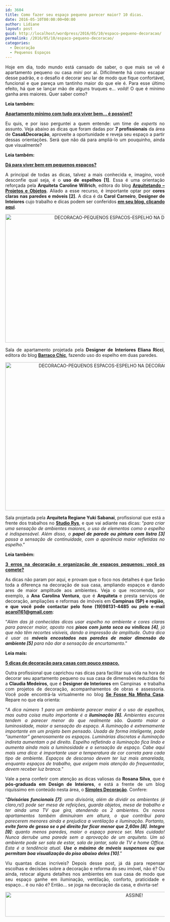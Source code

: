 ```yaml
---
id: 3604
title: Como fazer seu espaço pequeno parecer maior? 10 dicas.
date: 2016-05-10T00:00:00+00:00
author: Lidiane
layout: post
guid: http://localhost/wordpress/2016/05/10/espaco-pequeno-decoracao/
permalink: /2016/05/10/espaco-pequeno-decoracao/
categories:
  - Decoração
  - Pequenos Espaços
---
```

<p align="justify">
  Hoje em dia, todo mundo está cansado de saber, o que mais se vê é apartamento pequeno ou casa <em>mini</em> por aí. Dificilmente há como escapar desse padrão, e o desafio é decorar seu lar de modo que fique confortável, funcional e que pareça um tantinho maior do que ele é. Para esse último efeito, há que se lançar mão de alguns truques e… <em>voilá</em>! O que é mínimo ganha ares maiores. Quer saber como?
</p>

<p align="justify">
  <strong>Leia também:</strong>
</p>

<p align="justify">
  <strong><a href="http://www.decoracaodacasa.com/apartamento-pequeno-2/" target="_blank">Apartamento mínimo com tudo pra viver bem&#8230; é possível?</a></strong>
</p>

<p align="justify">
  Eu quis, e por isso perguntei a quem entende: um time de <em>experts</em> no assunto. Veja abaixo as dicas que foram dadas por <strong>7 profissionais</strong> da área de <strong>Casa&Decoração</strong>, aproveite a oportunidade e reveja seu espaço a partir dessas orientações. Será que não dá para ampliá-lo um pouquinho, ainda que visualmente?
</p>

<p align="justify">
  <strong>Leia também:</strong>
</p>

<p align="justify">
  <strong><a href="http://www.decoracaodacasa.com/pequenos-espacos/" target="_blank">Dá para viver bem em pequenos espaços?</a></strong>
</p>

<p align="justify">
  A principal de todas as dicas, talvez a mais conhecida e, imagino, você desconfie qual seja, é o <strong>uso de espelhos [1]</strong>. Essa é uma orientação reforçada pela <strong>Arquiteta Caroline Willrich</strong>, editora do blog <a href="http://arquitetando-projetoseobjetos.blogspot.com.br/" target="_blank"><strong>Arquitetando – Projetos e Objetos</strong></a>. Aliado a esse recurso, é importante optar por <strong>cores claras nas paredes e móveis [2]</strong>. A dica é da <strong>Carol Carneiro</strong>, <strong>Designer de Inteiores</strong> cujo trabalho e dicas podem ser conferidos <strong><a href="http://www.blogcarolcarneiro.blogspot.com.br/" target="_blank">em seu blog, clicando aqui</a></strong>.
</p>

<p align="center">
  <img class="alignnone size-full wp-image-12491" src="http://www.trololodemulher.com.br/blog/wp-content/uploads/2016/05/DECORACAO-PEQUENOS-ESPACOS-ESPELHO-NA-DECORACAO.jpg" alt="DECORACAO-PEQUENOS ESPACOS-ESPELHO NA DECORACAO" width="720" height="405" />
</p>

<p align="justify">
  Sala de apartamento projetada pela <strong>Designer de Interiores Eliana Ricci</strong>, editora do blog <strong><a href="http://barraco-chic.blogspot.com.br/" target="_blank">Barraco Chic</a></strong>, fazendo uso do espelho em duas paredes.
</p>

<p align="center">
  <img class="alignnone size-full wp-image-12492" src="http://www.trololodemulher.com.br/blog/wp-content/uploads/2016/05/DECORACAO-PEQUENOS-ESPACOS-ESPELHO-NA-DECORACAO2.jpg" alt="DECORACAO-PEQUENOS ESPACOS-ESPELHO NA DECORACAO[2]" width="639" height="467" />
</p>

<p align="justify">
  Sala projetada pela <strong>Arquiteta Regiane Yuki Sabanai</strong>, profissional que está a frente dos trabalhos no <strong><a href="http://www.studiorys.com/crbst_0.html" target="_blank">Studio Rys</a></strong>, e que vai adiante nas dicas: “<em>para criar uma sensação de ambientes maiores, o uso de elementos como o espelho é indispensável. Além disso, o <strong>papel de parede ou pintura com listra [3]</strong> passa a sensação de continuidade, com a aparência maior refletidas no espelho</em>.”
</p>

<p align="justify">
  <strong>Leia também:</strong>
</p>

<p align="justify">
  <strong><a href="http://www.decoracaodacasa.com/decoracao-espacos-pequenos/" target="_blank">3 erros na decoração e organização de espaços pequenos: você os comete?</a></strong>
</p>

<p align="justify">
  As dicas não param por aqui, e provam que o foco nos detalhes é que farão toda a diferença na decoração de sua casa, ampliando espaços e dando ares de maior amplitude aos ambientes. Veja o que recomenda, por exemplo, a <strong>Ana</strong> <strong>Carolina Ventura</strong>, que é <strong>Arquiteta </strong>e presta serviços de decoração, ampliações e reformas de imóveis em <strong>Campinas (SP) e região, e que você pode contactar pelo fone (19)98131-4485 ou pelo e-mail </strong><a href="mailto:acarol161@gmail.com"><strong>acarol161@gmail.com</strong></a>:
</p>

<p align="justify">
  “<em>Além das já conhecidas dicas usar espelho no ambiente e cores claras para parecer maior, aposto nos <strong>pisos com junta seca ou vinílicos [4]</strong>, já que não têm recortes visíveis, dando a impressão de amplitude. Outra dica é usar os <strong>móveis encostados nas paredes de maior dimensão do ambiente [5]</strong> para não dar a sensação de encurtamento</em>.”
</p>

<p align="justify">
  <strong>Leia mais:</strong>
</p>

<p align="justify">
  <strong><a href="http://www.decoracaodacasa.com/decoracao-casa-pouco-espaco/" target="_blank">5 dicas de decoração para casas com pouco espaço.</a></strong>
</p>

<p align="justify">
  Outra profissional que caprichou nas dicas para facilitar sua vida na hora de decorar seu apartamento pequeno ou sua casa de dimensões reduzidas foi a <strong>Claudia Medeiros</strong>, que é <strong>Designer de Interiores</strong> em Campinas  e trabalha com projetos de decoração, acompanhamentos de obras e assessoria. Você pode encontrá-la virtualmente no blog <strong><a href="http://sefossenaminhacasa.wordpress.com/" target="_blank">Se Fosse Na Minha Casa</a></strong>. Repare no que ela orienta:
</p>

<p align="justify">
  “<em>A dica número 1 para um ambiente parecer maior é o uso de espelhos, mas outra coisa muito importante é a <strong>iluminação [6]. </strong>Ambientes escuros tendem a parecer menor do que realmente são. Quanto maior a luminosidade, maior a sensação do espaço. A iluminação é extremamente importante em um projeto bem pensado. Usada de forma inteligente, pode “aumentar” generosamente os espaços. Luminárias discretas e iluminação indireta aumentam o pé direito. Espelho refletindo a iluminação fica lindo e aumenta ainda mais a luminosidade e a sensação de espaço. Cabe aqui mais uma dica: é importante usar a temperatura de cor correta para cada tipo de ambiente. Espaços de descanso devem ter luz mais amarelada, enquanto espaços de trabalho, que exigem mais atenção do frequentador, devem receber luz branca.</em>”
</p>

<p align="justify">
  Vale a pena conferir com atenção as dicas valiosas da <strong>Rosana Silva</strong>, que é <strong>pós-graduada em Design de Inteiores</strong>, e está a frente de um blog riquíssimo em conteúdo nesta área, o <strong><a href="http://www.simplesdecoracao.com.br/" target="_blank">Simples Decoração</a></strong>. Confere:
</p>

<p align="justify">
  “<em><strong>Divisórias funcionais [7]</strong>: uma divisória, além de dividir os ambientes (é claro,rs!) pode ser mesa de refeições, guarda objetos, mesa de trabalho e ter ainda uma TV que gira, atendendo os 2 ambientes. Os novos apartamentos também diminuíram em altura, o que contribui para parecerem menores ainda e prejudica a ventilação e iluminação. Portanto, <strong>evite forro de gesso se o pé direito for ficar menor que 2,60m [8]</strong>. <strong>Integre [9]</strong>: quanto menos paredes, maior o espaço parece ser. Mas cuidado! Nunca derrube uma parede sem a aprovação de um arquiteto. Um só ambiente pode ser sala de estar, sala de jantar, sala de TV e home Office. Esta é a tendência atual. <strong>Use o máximo de móveis suspensos ou que permitam boa visualização do piso abaixo deles [10]</strong></em>.”
</p>

<p align="justify">
  Viu quantas dicas incríveis? Depois desse post, já dá para repensar escolhas e decisões sobre a decoração e reforma do seu imóvel, não é? Ou ainda, retocar alguns detalhes nos ambientes em sua casa de modo que seu espaço ganhe em iluminação, ventilação, conforto, praticidade e espaço… é ou não é? Então… se joga na decoração da casa, e divirta-se!
</p>

<p align="center">
  <a href="http://feedburner.google.com/fb/a/mailverify?uri=blogBichaFemea&loc=en_US" target="_blank"><img class="alignnone size-full wp-image-10439" src="http://www.trololodemulher.com.br/blog/wp-content/uploads/2014/09/ASSINE.png" alt="ASSINE!" width="800" height="78" /></a>
</p>

<p align="justify">
